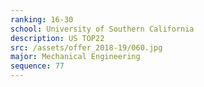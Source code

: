 ```yaml
---
ranking: 16-30
school: University of Southern California
description: US TOP22
src: /assets/offer_2018-19/060.jpg
major: Mechanical Engineering
sequence: 77
---
```

